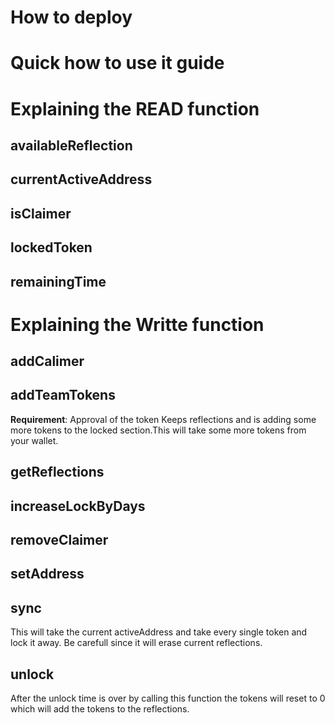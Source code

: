 # How to deploy
# Quick how to use it guide
# Explaining the READ function
## availableReflection
## currentActiveAddress
## isClaimer
## lockedToken
## remainingTime
# Explaining the Writte function
## addCalimer
## addTeamTokens
**Requirement**: Approval of the token
Keeps reflections and is adding some more tokens to the locked section.This will take some more tokens from your wallet.
## getReflections
## increaseLockByDays
## removeClaimer
## setAddress
## sync
This will take the current activeAddress and take every single token and lock it away. Be carefull since it will erase current reflections.
## unlock
After the unlock time is over by calling this function the tokens will reset to 0 which will add the tokens to the reflections.

